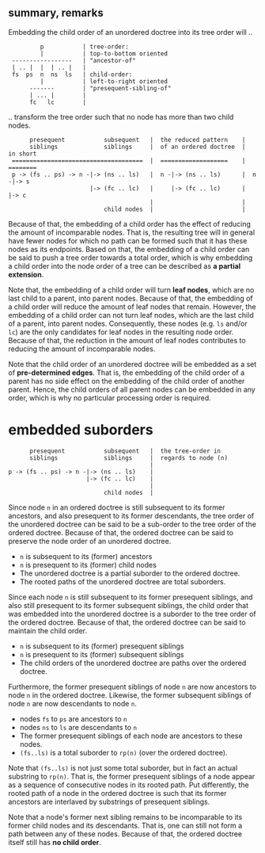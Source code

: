 
<!-- ======================================================================= -->
## summary, remarks

Embedding the child order of an unordered doctree into its tree order will ..

```
         p           | tree-order:
         |           | top-to-bottom oriented
 -----------------   | "ancestor-of"
 | .. |  |  | .. |   |
 fs  ps  n  ns  ls   | child-order:
         |           | left-to-right oriented
      -------        | "presequent-sibling-of"
      | ... |        |
      fc   lc        |
```

.. transform the tree order such that no node has more than two child nodes.

```
      presequent           subsequent   |  the reduced pattern    |
      siblings             siblings     |  of an ordered doctree  |  in short
 =====================================  |  ===================    |  ========
 p -> (fs .. ps) -> n -|-> (ns .. ls)   |  n -|-> (ns .. ls)      |  n -|-> s
                       |-> (fc .. lc)   |     |-> (fc .. lc)      |     |-> c
                                        |                         |
                           child nodes  |                         |
```

Because of that, the embedding of a child order has the effect of reducing the
amount of incomparable nodes. That is, the resulting tree will in general have
fewer nodes for which no path can be formed such that it has these nodes as its
endpoints. Based on that, the embedding of a child order can be said to push a
tree order towards a total order, which is why embedding a child order into the
node order of a tree can be described as **a partial extension**.

Note that, the embedding of a child order will turn **leaf nodes**, which are
no last child to a parent, into parent nodes. Because of that, the embedding
of a child order will reduce the amount of leaf nodes that remain. However, the
embedding of a child order can not turn leaf nodes, which are the last child of
a parent, into parent nodes. Consequently, these nodes (e.g. `ls` and/or `lc`)
are the only candidates for leaf nodes in the resulting node order. Because
of that, the reduction in the amount of leaf nodes contributes to reducing the
amount of incomparable nodes.

Note that the child order of an unordered doctree will be embedded as a set of
**pre-determined edges**. That is, the embedding of the child order of a parent
has no side effect on the embedding of the child order of another parent. Hence,
the child orders of all parent nodes can be embedded in any order, which is why
no particular processing order is required.

<!-- ======================================================================= -->
# embedded suborders

```
      presequent           subsequent   |  the tree-order in
      siblings             siblings     |  regards to node (n)
                                        |
p -> (fs .. ps) -> n -|-> (ns .. ls)    |
                      |-> (fc .. lc)    |
                                        |
                           child nodes  |
```

Since node `n` in an ordered doctree is still subsequent to its former ancestors,
and also presequent to its former descendants, the tree order of the unordered
doctree can be said to be a sub-order to the tree order of the ordered doctree.
Because of that, the ordered doctree can be said to preserve the node order of
an unordered doctree.

* `n` is subsequent to its (former) ancestors
* `n` is presequent to its (former) child nodes
* The unordered doctree is a partial suborder to the ordered doctree.
* The rooted paths of the unordered doctree are total suborders.

Since each node `n` is still subsequent to its former presequent siblings, and
also still presequent to its former subsequent siblings, the child order that
was embedded into the unordered doctree is a suborder to the tree order of the
ordered doctree. Because of that, the ordered doctree can be said to maintain
the child order.

* `n` is subsequent to its (former) presequent siblings
* `n` is presequent to its (former) subsequent siblings
* The child orders of the unordered doctree are paths over the ordered doctree.

Furthermore, the former presequent siblings of node `n` are now ancestors to
node `n` in the ordered doctree. Likewise, the former subsequent siblings of
node `n` are now descendants to node `n`.

* nodes `fs` to `ps` are ancestors to `n`
* nodes `ns` to `ls` are descendants to `n`
* The former presequent siblings of each node are ancestors to these nodes.
* `(fs..ls)` is a total suborder to `rp(n)` (over the ordered doctree).

Note that `(fs..ls)` is not just some total suborder, but in fact an actual
substring to `rp(n)`. That is, the former presequent siblings of a node appear
as a sequence of consecutive nodes in its rooted path. Put differently, the
rooted path of a node in the ordered doctree is such that its former ancestors
are interlaved by substrings of presequent siblings.

Note that a node's former next sibling remains to be incomparable to its former
child nodes and its descendants. That is, one can still not form a path between
any of these nodes. Because of that, the ordered doctree itself still has
**no child order**.
